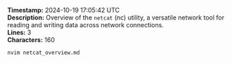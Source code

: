 **Timestamp:** 2024-10-19 17:05:42 UTC  
**Description:** Overview of the `netcat` (nc) utility, a versatile network tool for reading and writing data across network connections.  
**Lines:** 3  
**Characters:** 160  

```bash
nvim netcat_overview.md
```
